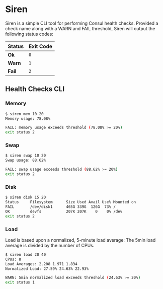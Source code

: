 # Siren

Siren is a simple CLI tool for performing Consul health checks. Provided a check name along with a WARN and FAIL threshold, Siren will output the following status codes:

| Status   | Exit Code |
|:---------|:----------|
| __Ok__   | `0`       |
| __Warn__ | `1`       |
| __Fail__ | `2`       |

## Health Checks CLI

### Memory

```bash
$ siren mem 10 20
Memory usage: 78.08%

FAIL: memory usage exceeds threshold (78.08% >= 20%)
exit status 2
```

### Swap

```bash
$ siren swap 10 20
Swap usage: 88.62%

FAIL: swap usage exceeds threshold (88.62% >= 20%)
exit status 2
```

### Disk

```bash
$ siren disk 15 20
Status     Filesystem      Size Used Avail Use% Mounted on
FAIL       /dev/disk1      465G 339G  126G  73% /
OK         devfs           207K 207K    0    0% /dev
exit status 2
```

### Load

Load is based upon a normalized, 5-minute load average: The 5min load average is divided by the number of CPUs.

```bash
$ siren load 20 40
CPUs: 8
Load Averages: 2.208 1.971 1.834
Normalized Load: 27.59% 24.63% 22.93%

WARN: 5min normalized load exceeds threshold (24.63% >= 20%)
exit status 1
```
